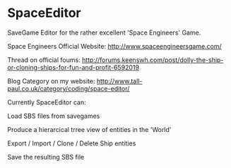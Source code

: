 SpaceEditor
===========

SaveGame Editor for the rather excellent 'Space Engineers' Game.

Space Engineers Official Website: http://www.spaceengineersgame.com/

Thread on official foums: http://forums.keenswh.com/post/dolly-the-ship-or-cloning-ships-for-fun-and-profit-6592019

Blog Category on my website: http://www.tall-paul.co.uk/category/coding/space-editor/

Currently SpaceEditor can:

Load SBS files from savegames

Produce a hierarcical trree view of entities in the 'World'

Export / Import / Clone / Delete Ship entities

Save the resulting SBS file



